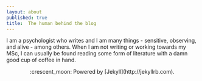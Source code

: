 ```yaml
---
layout: about
published: true
title:  The human behind the blog
---
```


I am a psychologist who writes and I am many things - sensitive, observing, and alive - among others. When I am not writing or working towards my MSc, I can usually be found reading some form of literature with a damn good cup of coffee in hand.

<p align="center">:crescent_moon:
Powered by [Jekyll](http://jekyllrb.com).
</p>
